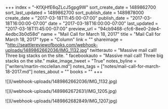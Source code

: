 +++
index = "-KfXjHfE6qZLcJ5gpg9W"
sort_create_date = 1489862700
sort_last_updated = 1489862700
sort_publish_date = 1489878000
create_date = "2017-03-18T11:45:00-07:00"
publish_date = "2017-03-18T16:00:00-07:00"
date = "2017-03-18T16:00:00-07:00"
last_updated = "2017-03-18T11:45:00-07:00"
preview_url = "94cb9468-cfc6-8ee0-2de4-4edbc3b0d58d"
name = "Mail Call for March 18, 2017"
title = "Mail Call for March 18, 2017"
type = "Column"
link = ""
shareimage = "http://seattlereviewofbooks.com/webhook-uploads/1489862662036/IMG_1132.jpg"
twitterauto = "Massive mail call! Three big stacks on the site. "
facebookauto = "Massive mail call! Three big stacks on the site."
make_image_tweet = "True"
notes_byline = ["writers/martin-mcclellan.md"]
notes_tags = ["notes/mail-call-for-march-18-2017.md"]
notes_about = ""
books = ""
+++
<p class="image">![](/webhook-uploads/1489862662036/IMG_1132.jpg)</p>
<p class="image">![](/webhook-uploads/1489862672631/IMG_1205.jpg)</p>
<p class="image">![](/webhook-uploads/1489862682849/IMG_1207.jpg)</p>